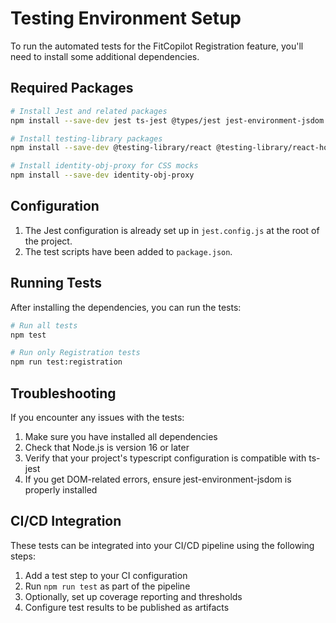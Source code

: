 # Testing Environment Setup

To run the automated tests for the FitCopilot Registration feature, you'll need to install some additional dependencies.

## Required Packages

```bash
# Install Jest and related packages
npm install --save-dev jest ts-jest @types/jest jest-environment-jsdom

# Install testing-library packages
npm install --save-dev @testing-library/react @testing-library/react-hooks @testing-library/user-event

# Install identity-obj-proxy for CSS mocks
npm install --save-dev identity-obj-proxy
```

## Configuration

1. The Jest configuration is already set up in `jest.config.js` at the root of the project.
2. The test scripts have been added to `package.json`.

## Running Tests

After installing the dependencies, you can run the tests:

```bash
# Run all tests
npm test

# Run only Registration tests
npm run test:registration
```

## Troubleshooting

If you encounter any issues with the tests:

1. Make sure you have installed all dependencies
2. Check that Node.js is version 16 or later
3. Verify that your project's typescript configuration is compatible with ts-jest
4. If you get DOM-related errors, ensure jest-environment-jsdom is properly installed

## CI/CD Integration

These tests can be integrated into your CI/CD pipeline using the following steps:

1. Add a test step to your CI configuration
2. Run `npm run test` as part of the pipeline
3. Optionally, set up coverage reporting and thresholds
4. Configure test results to be published as artifacts 